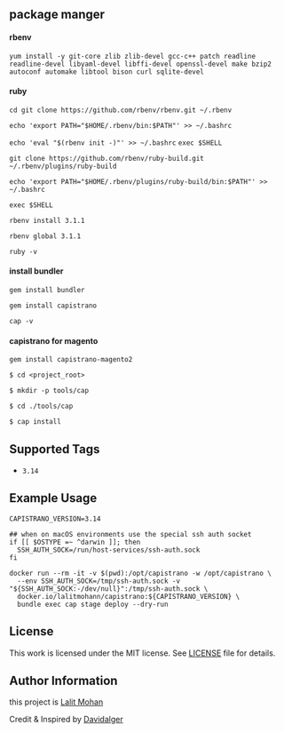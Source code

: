 ## package manger
#### rbenv

``yum install -y git-core zlib zlib-devel gcc-c++ patch readline readline-devel libyaml-devel libffi-devel openssl-devel make bzip2 autoconf automake libtool bison curl sqlite-devel``


#### ruby
``cd git clone https://github.com/rbenv/rbenv.git ~/.rbenv``

``echo 'export PATH="$HOME/.rbenv/bin:$PATH"' >> ~/.bashrc``

``echo 'eval "$(rbenv init -)"' >> ~/.bashrc``
``exec $SHELL``

``git clone https://github.com/rbenv/ruby-build.git ~/.rbenv/plugins/ruby-build``

``echo 'export PATH="$HOME/.rbenv/plugins/ruby-build/bin:$PATH"' >> ~/.bashrc``

``exec $SHELL``

``rbenv install 3.1.1``

``rbenv global 3.1.1``

``ruby -v``

#### install bundler

``gem install bundler``

``gem install capistrano``

``cap -v``

#### capistrano for magento

``gem install capistrano-magento2``

``$ cd <project_root>``

``$ mkdir -p tools/cap``

``$ cd ./tools/cap``

``$ cap install``


## Supported Tags


* `3.14`

## Example Usage

```
CAPISTRANO_VERSION=3.14

## when on macOS environments use the special ssh auth socket
if [[ $OSTYPE =~ ^darwin ]]; then
  SSH_AUTH_SOCK=/run/host-services/ssh-auth.sock
fi

docker run --rm -it -v $(pwd):/opt/capistrano -w /opt/capistrano \
  --env SSH_AUTH_SOCK=/tmp/ssh-auth.sock -v "${SSH_AUTH_SOCK:-/dev/null}":/tmp/ssh-auth.sock \
  docker.io/lalitmohann/capistrano:${CAPISTRANO_VERSION} \
  bundle exec cap stage deploy --dry-run
```

## License

This work is licensed under the MIT license. See [LICENSE](https://github.com/davidalger/warden/blob/develop/LICENSE) file for details.

## Author Information

this project is [Lalit Mohan](/)

Credit & Inspired by  [Davidalger](/)